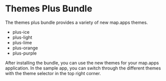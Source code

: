# Themes Plus Bundle
The themes plus bundle provides a variety of new map.apps themes.
* plus-ice
* plus-light
* plus-lime
* plus-orange
* plus-purple

After installing the bundle, you can use the new themes for your map.apps application. In the sample app, you can switch through the different themes with the theme selector in the top right corner.
